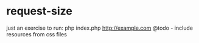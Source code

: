 # request-size
just an exercise
to run: php index.php http://example.com
@todo - include resources from css files
